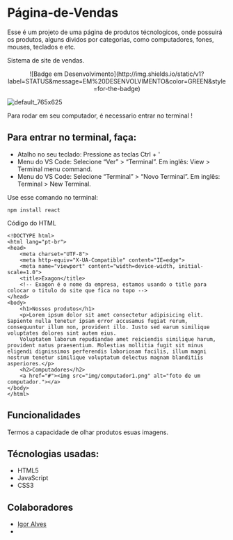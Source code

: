 # Página-de-Vendas
Esse é um projeto de uma página de produtos técnologicos, onde possuirá os produtos, alguns dividos por categorias, como computadores, fones, mouses, teclados e etc.


Sistema de site de vendas.

<p align="center">
![Badge em Desenvolvimento](http://img.shields.io/static/v1?label=STATUS&message=EM%20DESENVOLVIMENTO&color=GREEN&style=for-the-badge)



![default_765x625](https://user-images.githubusercontent.com/110192250/228720545-0f37c5e0-10db-427d-9e6b-9ae7b6a0d7ec.png)



Para rodar em seu computador, é necessario entrar no terminal !

## Para entrar no terminal, faça:              

* Atalho no seu teclado: Pressione as teclas Ctrl + '
* Menu do VS Code: Selecione “Ver” > “Terminal”. Em inglês: View > Terminal menu command.
* Menu do VS Code: Selecione “Terminal” > “Novo Terminal”. Em inglês: Terminal > New Terminal.


Use esse comando no terminal:
```
npm install react
```

Código do HTML
```
<!DOCTYPE html>
<html lang="pt-br">
<head>
    <meta charset="UTF-8">
    <meta http-equiv="X-UA-Compatible" content="IE=edge">
    <meta name="viewport" content="width=device-width, initial-scale=1.0">
    <title>Exagon</title>
    <!-- Exagon é o nome da empresa, estamos usando o title para colocar o titulo do site que fica no topo -->
</head>
<body>
    <h1>Nossos produtos</h1>
    <p>Lorem ipsum dolor sit amet consectetur adipisicing elit. Sapiente nulla tenetur ipsam error accusamus fugiat rerum, consequuntur illum non, provident illo. Iusto sed earum similique voluptates dolores sint autem eius.
    Voluptatem laborum repudiandae amet reiciendis similique harum, provident natus praesentium. Molestias mollitia fugit sit minus eligendi dignissimos perferendis laboriosam facilis, illum magni nostrum tenetur similique voluptatum delectus magnam blanditiis asperiores.</p>
    <h2>Computadores</h2>
    <a href="#"><img src="img/computador1.png" alt="foto de um computador."></a>
</body>
</html>
```

## Funcionalidades
 Termos a capacidade de olhar produtos esuas imagens.

## Técnologias usadas:
 * HTML5
 * JavaScript
 * CSS3

## Colaboradores 
* <a href="https://github.com/oigao">Igor Alves</a>
* <a href=""></a>




